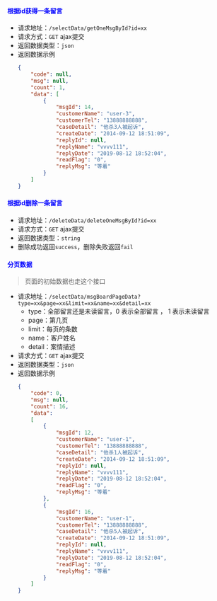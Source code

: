 #### <font color="blue">根据id获得一条留言</font>
- 请求地址：`/selectData/getOneMsgById?id=xx`
- 请求方式：`GET` ajax提交
- 返回数据类型：`json`
- 返回数据示例
	```json
	{
		"code": null,
		"msg": null,
		"count": 1,
		"data": [
			{
				"msgId": 14,
				"customerName": "user-3",
				"customerTel": "13888888888",
				"caseDetail": "他杀3人被起诉",
				"createDate": "2014-09-12 18:51:09",
				"replyId": null,
				"replyName": "vvvv111",
				"replyDate": "2019-08-12 18:52:04",
				"readFlag": "0",
				"replyMsg": "等着"
			}
		]
	}
	```

#### <font color="blue">根据id删除一条留言</font>
- 请求地址：`/deleteData/deleteOneMsgById?id=xx`
- 请求方式：`GET` ajax提交
- 返回数据类型：`string`
- 删除成功返回`success`，删除失败返回`fail`

#### <font color="blue">分页数据</font>
> 页面的初始数据也走这个接口
- 请求地址：`/selectData/msgBoardPageData?type=xx&page=xx&limit=xx&name=xx&detail=xx`
  + type：全部留言还是未读留言，0 表示全部留言 ， 1 表示未读留言
  + page：第几页
  + limit：每页的条数
  + name：客户姓名
  + detail：案情描述
- 请求方式：`GET` ajax提交
- 返回数据类型：`json`
- 返回数据示例
	```json
	{
		"code": 0,
		"msg": null,
		"count": 16,
		"data": 
		[
			{
				"msgId": 12,
				"customerName": "user-1",
				"customerTel": "13888888888",
				"caseDetail": "他杀1人被起诉",
				"createDate": "2014-09-12 18:51:09",
				"replyId": null,
				"replyName": "vvvv111",
				"replyDate": "2019-08-12 18:52:04",
				"readFlag": "0",
				"replyMsg": "等着"
			},
			{
				"msgId": 16,
				"customerName": "user-1",
				"customerTel": "13888888888",
				"caseDetail": "他杀5人被起诉",
				"createDate": "2014-09-12 18:51:09",
				"replyId": null,
				"replyName": "vvvv111",
				"replyDate": "2019-08-12 18:52:04",
				"readFlag": "0",
				"replyMsg": "等着"
			}
		]
	}
	```